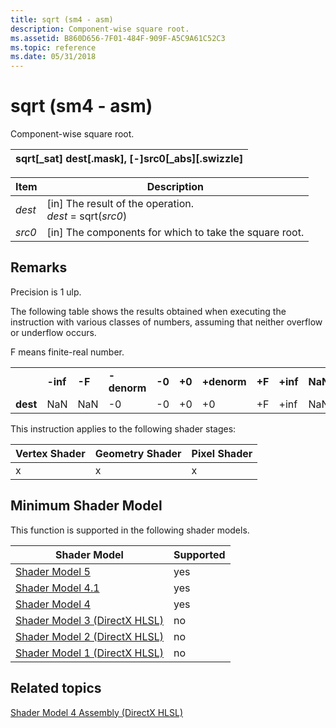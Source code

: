 ```yaml
---
title: sqrt (sm4 - asm)
description: Component-wise square root.
ms.assetid: B860D656-7F01-484F-909F-A5C9A61C52C3
ms.topic: reference
ms.date: 05/31/2018
---
```


# sqrt (sm4 - asm)

Component-wise square root.



| sqrt\[\_sat\] dest\[.mask\], \[-\]src0\[\_abs\]\[.swizzle\] |
|-------------------------------------------------------------|



 



| Item                                                            | Description                                                                     |
|-----------------------------------------------------------------|---------------------------------------------------------------------------------|
| <span id="dest"></span><span id="DEST"></span>*dest*<br/> | \[in\] The result of the operation.<br/> *dest* = sqrt(*src0*)<br/> |
| <span id="src0"></span><span id="SRC0"></span>*src0*<br/> | \[in\] The components for which to take the square root.<br/>             |



 

## Remarks

Precision is 1 ulp.

The following table shows the results obtained when executing the instruction with various classes of numbers, assuming that neither overflow or underflow occurs.

F means finite-real number.



|          |          |        |             |        |        |             |        |          |         |
|----------|----------|--------|-------------|--------|--------|-------------|--------|----------|---------|
|          | **-inf** | **-F** | **-denorm** | **-0** | **+0** | **+denorm** | **+F** | **+inf** | **NaN** |
| **dest** | NaN      | NaN    | -0          | -0     | +0     | +0          | +F     | +inf     | NaN     |



 

This instruction applies to the following shader stages:



| Vertex Shader | Geometry Shader | Pixel Shader |
|---------------|-----------------|--------------|
| x             | x               | x            |



 

## Minimum Shader Model

This function is supported in the following shader models.



| Shader Model                                              | Supported |
|-----------------------------------------------------------|-----------|
| [Shader Model 5](d3d11-graphics-reference-sm5.md)        | yes       |
| [Shader Model 4.1](dx-graphics-hlsl-sm4.md)              | yes       |
| [Shader Model 4](dx-graphics-hlsl-sm4.md)                | yes       |
| [Shader Model 3 (DirectX HLSL)](dx-graphics-hlsl-sm3.md) | no        |
| [Shader Model 2 (DirectX HLSL)](dx-graphics-hlsl-sm2.md) | no        |
| [Shader Model 1 (DirectX HLSL)](dx-graphics-hlsl-sm1.md) | no        |



 

## Related topics

<dl> <dt>

[Shader Model 4 Assembly (DirectX HLSL)](dx-graphics-hlsl-sm4-asm.md)
</dt> </dl>

 

 





